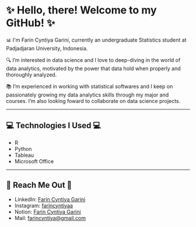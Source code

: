 # **✨ Hello, there! Welcome to my GitHub! ✨**

📊 I'm Farin Cyntiya Garini, currently an undergraduate Statistics student at Padjadjaran University, Indonesia. 

🔍 I’m interested in data science and I love to deep-diving in the world of data analytics, motivated by the power that data hold when properly and thoroughly analyzed. 

📚 I’m experienced in working with statistical softwares and I keep on passionately growing my data
analytics skills through my major and courses. I’m also looking foward to collaborate on data science projects.

---------------------------------------

## 💻 Technologies I Used 💻
- R
- Python
- Tableau
- Microsoft Office

---------------------------------------

## 📩 Reach Me Out 📩
- LinkedIn: [Farin Cyntiya Garini](https://www.linkedin.com/in/farin-cyntiya-garini)
- Instagram: [farincyntiyaa](https://www.instagram.com/farincyntiyaa/)
- Notion: [Farin Cyntiya Garini](https://bit.ly/farincyntiyagarini)
- Mail: farincyntiya@gmail.com


<!---
farincyntiya/farincyntiya is a ✨ special ✨ repository because its `README.md` (this file) appears on your GitHub profile.
You can click the Preview link to take a look at your changes.
--->

